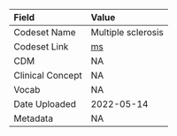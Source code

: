 |Field            |Value              |
|:----------------|:------------------|
|Codeset Name     |Multiple sclerosis |
|Codeset Link     |[ms](https://github.com/PEDSnet/Variable-Dictionary/blob/main/conditions/ms.csv)|
|CDM              |NA                 |
|Clinical Concept |NA                 |
|Vocab            |NA                 |
|Date Uploaded    |2022-05-14         |
|Metadata         |NA                 |
